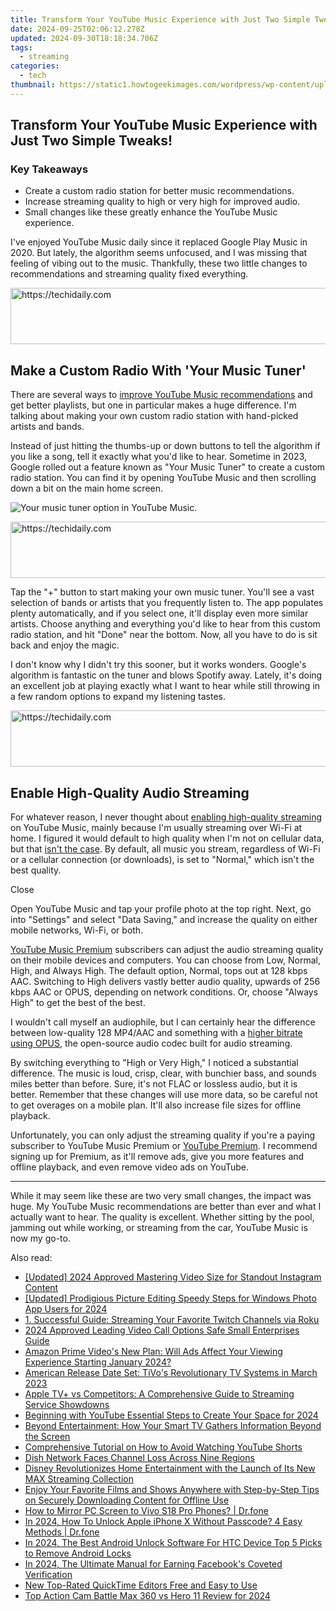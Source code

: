 ```yaml
---
title: Transform Your YouTube Music Experience with Just Two Simple Tweaks!
date: 2024-09-25T02:06:12.278Z
updated: 2024-09-30T18:18:34.706Z
tags:
  - streaming
categories:
  - tech
thumbnail: https://static1.howtogeekimages.com/wordpress/wp-content/uploads/2024/06/your-music-tuner-feature-with-the-youtube-music-logo-in-the-center.jpg
---
```


## Transform Your YouTube Music Experience with Just Two Simple Tweaks!

### Key Takeaways

* Create a custom radio station for better music recommendations.
* Increase streaming quality to high or very high for improved audio.
* Small changes like these greatly enhance the YouTube Music experience.

 I've enjoyed YouTube Music daily since it replaced Google Play Music in 2020\. But lately, the algorithm seems unfocused, and I was missing that feeling of vibing out to the music. Thankfully, these two little changes to recommendations and streaming quality fixed everything.

<!-- affiliate ads begin -->
<a href="https://aligracehair.sjv.io/c/5597632/1925473/19272" target="_top" id="1925473">
  <img src="//a.impactradius-go.com/display-ad/19272-1925473" border="0" alt="https://techidaily.com" width="728" height="90"/>
</a>
<img height="0" width="0" src="https://aligracehair.sjv.io/i/5597632/1925473/19272" style="position:absolute;visibility:hidden;" border="0" />
<!-- affiliate ads end -->

##  Make a Custom Radio With 'Your Music Tuner'

 There are several ways to [improve YouTube Music recommendations](https://iphone-unlock.techidaily.com/how-to-open-your-iphone-11-without-a-home-button-drfone-by-drfone-ios/) and get better playlists, but one in particular makes a huge difference. I'm talking about making your own custom radio station with hand-picked artists and bands.

 Instead of just hitting the thumbs-up or down buttons to tell the algorithm if you like a song, tell it exactly what you'd like to hear. Sometime in 2023, Google rolled out a feature known as "Your Music Tuner" to create a custom radio station. You can find it by opening YouTube Music and then scrolling down a bit on the main home screen.

![Your music tuner option in YouTube Music.](https://static1.howtogeekimages.com/wordpress/wp-content/uploads/2024/06/your-music-tuner-option-in-youtube-music.jpg) 

<!-- affiliate ads begin -->
<a href="https://appsumo.8odi.net/c/5597632/2137413/7443" target="_top" id="2137413">
  <img src="//a.impactradius-go.com/display-ad/7443-2137413" border="0" alt="https://techidaily.com" width="728" height="90"/>
</a>
<img height="0" width="0" src="https://appsumo.8odi.net/i/5597632/2137413/7443" style="position:absolute;visibility:hidden;" border="0" />
<!-- affiliate ads end -->

 Tap the "+" button to start making your own music tuner. You'll see a vast selection of bands or artists that you frequently listen to. The app populates plenty automatically, and if you select one, it'll display even more similar artists. Choose anything and everything you'd like to hear from this custom radio station, and hit "Done" near the bottom. Now, all you have to do is sit back and enjoy the magic.

 I don't know why I didn't try this sooner, but it works wonders. Google's algorithm is fantastic on the tuner and blows Spotify away. Lately, it's doing an excellent job at playing exactly what I want to hear while still throwing in a few random options to expand my listening tastes.

<!-- affiliate ads begin -->
<a href="https://versadesk.pxf.io/c/5597632/1828647/21290" target="_top" id="1828647">
  <img src="//a.impactradius-go.com/display-ad/21290-1828647" border="0" alt="https://techidaily.com" width="728" height="90"/>
</a>
<img height="0" width="0" src="https://versadesk.pxf.io/i/5597632/1828647/21290" style="position:absolute;visibility:hidden;" border="0" />
<!-- affiliate ads end -->

##  Enable High-Quality Audio Streaming

For whatever reason, I never thought about [enabling high-quality streaming](https://extra-approaches.techidaily.com/in-2024-launch-your-content-with-free-intros/) on YouTube Music, mainly because I'm usually streaming over Wi-Fi at home. I figured it would default to high quality when I'm not on cellular data, but that [isn't the case](http://support.google.com/youtubemusic/answer/9076559?hl=en). By default, all music you stream, regardless of Wi-Fi or a cellular connection (or downloads), is set to "Normal," which isn't the best quality.

Close 

 Open YouTube Music and tap your profile photo at the top right. Next, go into "Settings" and select "Data Saving," and increase the quality on either mobile networks, Wi-Fi, or both.

[YouTube Music Premium](https://extra-approaches.techidaily.com/in-2024-pinnacle-all-in-one-4k-with-touch-display/) subscribers can adjust the audio streaming quality on their mobile devices and computers. You can choose from Low, Normal, High, and Always High. The default option, Normal, tops out at 128 kbps AAC. Switching to High delivers vastly better audio quality, upwards of 256 kbps AAC or OPUS, depending on network conditions. Or, choose "Always High" to get the best of the best.

 I wouldn't call myself an audiophile, but I can certainly hear the difference between low-quality 128 MP4/AAC and something with a [higher bitrate using OPUS](https://desktop-recording.techidaily.com/updated-balancing-bandwidth-for-obs-streams/), the open-source audio codec built for audio streaming.

 By switching everything to "High or Very High," I noticed a substantial difference. The music is loud, crisp, clear, with bunchier bass, and sounds miles better than before. Sure, it's not FLAC or lossless audio, but it is better. Remember that these changes will use more data, so be careful not to get overages on a mobile plan. It'll also increase file sizes for offline playback.

 Unfortunately, you can only adjust the streaming quality if you're a paying subscriber to YouTube Music Premium or [YouTube Premium](https://facebook-video-content.techidaily.com/updated-in-2024-unlocking-the-potential-effective-use-of-split-screen-on-facebook/). I recommend signing up for Premium, as it'll remove ads, give you more features and offline playback, and even remove video ads on YouTube.

---

While it may seem like these are two very small changes, the impact was huge. My YouTube Music recommendations are better than ever and what I actually want to hear. The quality is excellent. Whether sitting by the pool, jamming out while working, or streaming from the car, YouTube Music is now my go-to.

<ins class="adsbygoogle"
     style="display:block"
     data-ad-format="autorelaxed"
     data-ad-client="ca-pub-7571918770474297"
     data-ad-slot="1223367746"></ins>

<ins class="adsbygoogle"
     style="display:block"
     data-ad-client="ca-pub-7571918770474297"
     data-ad-slot="8358498916"
     data-ad-format="auto"
     data-full-width-responsive="true"></ins>

<span class="atpl-alsoreadstyle">Also read:</span>
<div><ul>
<li><a href="https://instagram-video-files.techidaily.com/updated-2024-approved-mastering-video-size-for-standout-instagram-content/"><u>[Updated] 2024 Approved Mastering Video Size for Standout Instagram Content</u></a></li>
<li><a href="https://fox-helps.techidaily.com/updated-prodigious-picture-editing-speedy-steps-for-windows-photo-app-users-for-2024/"><u>[Updated] Prodigious Picture Editing Speedy Steps for Windows Photo App Users for 2024</u></a></li>
<li><a href="https://media-tips.techidaily.com/1-successful-guide-streaming-your-favorite-twitch-channels-via-roku/"><u>1. Successful Guide: Streaming Your Favorite Twitch Channels via Roku</u></a></li>
<li><a href="https://video-screen-grab.techidaily.com/2024-approved-leading-video-call-options-safe-small-enterprises-guide/"><u>2024 Approved Leading Video Call Options Safe Small Enterprises Guide</u></a></li>
<li><a href="https://media-tips.techidaily.com/amazon-prime-videos-new-plan-will-ads-affect-your-viewing-experience-starting-january-2024/"><u>Amazon Prime Video's New Plan: Will Ads Affect Your Viewing Experience Starting January 2024?</u></a></li>
<li><a href="https://media-tips.techidaily.com/american-release-date-set-tivos-revolutionary-tv-systems-in-march-2023/"><u>American Release Date Set: TiVo's Revolutionary TV Systems in March 2023</u></a></li>
<li><a href="https://media-tips.techidaily.com/apple-tvplus-vs-competitors-a-comprehensive-guide-to-streaming-service-showdowns/"><u>Apple TV+ vs Competitors: A Comprehensive Guide to Streaming Service Showdowns</u></a></li>
<li><a href="https://youtube-data.techidaily.com/ning-with-youtube-essential-steps-to-create-your-space-for-2024/"><u>Beginning with YouTube Essential Steps to Create Your Space for 2024</u></a></li>
<li><a href="https://media-tips.techidaily.com/beyond-entertainment-how-your-smart-tv-gathers-information-beyond-the-screen/"><u>Beyond Entertainment: How Your Smart TV Gathers Information Beyond the Screen</u></a></li>
<li><a href="https://media-tips.techidaily.com/comprehensive-tutorial-on-how-to-avoid-watching-youtube-shorts/"><u>Comprehensive Tutorial on How to Avoid Watching YouTube Shorts</u></a></li>
<li><a href="https://media-tips.techidaily.com/dish-network-faces-channel-loss-across-nine-regions/"><u>Dish Network Faces Channel Loss Across Nine Regions</u></a></li>
<li><a href="https://media-tips.techidaily.com/disney-revolutionizes-home-entertainment-with-the-launch-of-its-new-max-streaming-collection/"><u>Disney Revolutionizes Home Entertainment with the Launch of Its New MAX Streaming Collection</u></a></li>
<li><a href="https://media-tips.techidaily.com/enjoy-your-favorite-films-and-shows-anywhere-with-step-by-step-tips-on-securely-downloading-content-for-offline-use/"><u>Enjoy Your Favorite Films and Shows Anywhere with Step-by-Step Tips on Securely Downloading Content for Offline Use</u></a></li>
<li><a href="https://screen-mirror.techidaily.com/how-to-mirror-pc-screen-to-vivo-s18-pro-phones-drfone-by-drfone-android/"><u>How to Mirror PC Screen to Vivo S18 Pro Phones? | Dr.fone</u></a></li>
<li><a href="https://iphone-unlock.techidaily.com/in-2024-how-to-unlock-apple-iphone-x-without-passcode-4-easy-methods-drfone-by-drfone-ios/"><u>In 2024, How To Unlock Apple iPhone X Without Passcode? 4 Easy Methods | Dr.fone</u></a></li>
<li><a href="https://sim-unlock.techidaily.com/in-2024-the-best-android-unlock-software-for-htc-device-top-5-picks-to-remove-android-locks-by-drfone-android/"><u>In 2024, The Best Android Unlock Software For HTC Device Top 5 Picks to Remove Android Locks</u></a></li>
<li><a href="https://facebook-clips.techidaily.com/in-2024-the-ultimate-manual-for-earning-facebooks-coveted-verification/"><u>In 2024, The Ultimate Manual for Earning Facebook's Coveted Verification</u></a></li>
<li><a href="https://video-creation-software.techidaily.com/new-top-rated-quicktime-editors-free-and-easy-to-use/"><u>New Top-Rated QuickTime Editors Free and Easy to Use</u></a></li>
<li><a href="https://some-approaches.techidaily.com/top-action-cam-battle-max-360-vs-hero-11-review-for-2024/"><u>Top Action Cam Battle Max 360 vs Hero 11 Review for 2024</u></a></li>
</ul></div>

